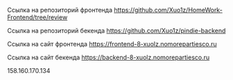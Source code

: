 Ссылка на репозиторий фронтенда https://github.com/Xuo1z/HomeWork-Frontend/tree/review

Ссылка на репозиторий бекенда https://github.com/Xuo1z/pindie-backend

Ссылка на сайт фронтенда https://frontend-8-xuolz.nomorepartiesco.ru

Ссылка на сайт бекенда https://backend-8-xuolz.nomorepartiesco.ru

158.160.170.134

